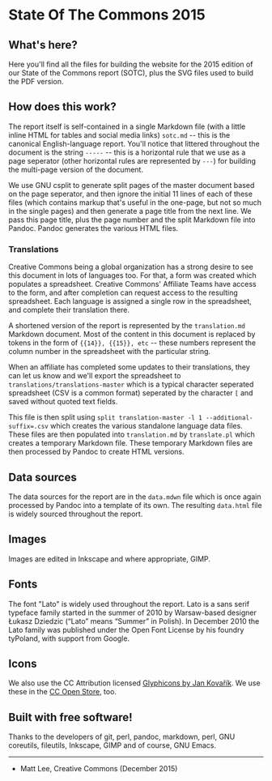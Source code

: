 # State	Of The Commons 2015

## What's here?

Here you'll find all the files for building the	website for the 2015
edition of our State of the Commons report (SOTC), plus	the SVG	files
used to build the PDF version.

## How does this work?

The report itself is self-contained in a single Markdown file (with a
little inline HTML for tables and social media links) ``sotc.md`` --
this is the canonical English-language report. You'll notice that
littered throughout the document is the string `-----` -- this is a
horizontal rule that we use as a page seperator (other horizontal
rules are represented by `---`) for building the multi-page version of
the document.

We use GNU csplit to generate split pages of the master document based
on the page seperator, and then ignore the initial 11 lines of each of
these files (which contains markup that's useful in the one-page, but
not so much in the single pages) and then generate a page title from
the next line. We pass this page title, plus the page number and the
split Markdown file into Pandoc. Pandoc generates the various HTML
files.

### Translations

Creative Commons being a global organization has a strong desire to
see this document in lots of languages too. For that, a form was
created which populates a spreadsheet. Creative Commons' Affiliate
Teams have access to the form, and after completion can request access
to the resulting spreadsheet. Each language is assigned a single row
in the spreadsheet, and complete their translation there.

A shortened version of the report is represented by the
``translation.md`` Markdown document. Most of the content in this
document is replaced by tokens in the form of `{{14}}, {{15}}, etc` --
these numbers represent the column number in the spreadsheet with the
particular string.

When an affiliate has completed some updates to their translations,
they can let us know and we'll export the spreadsheet to
``translations/translations-master`` which is a typical character
seperated spreadsheet (CSV is a common format) seperated by the
character
``[`` and saved without quoted text fields.

This file is then split using ``split translation-master -l 1 --additional-suffix=.csv`` which creates the various standalone language data files. These files are then populated into ``translation.md`` by ``translate.pl`` which creates a temporary Markdown file. These temporary Markdown files are then processed by Pandoc to create HTML versions.

## Data sources

The data sources for the report are in the ``data.mdwn`` file which is once again processed by Pandoc into a template of its own. The resulting ``data.html`` file is widely sourced throughout the report.

## Images

Images are edited in Inkscape and where appropriate, GIMP.

## Fonts

The font "Lato" is widely used throughout the report. Lato is a sans serif typeface family started in the summer of 2010 by Warsaw-based designer Łukasz Dziedzic (“Lato” means “Summer” in Polish). In December 2010 the Lato family was published under the Open Font License by his foundry tyPoland, with support from Google.

## Icons

We also use the CC Attribution licensed [Glyphicons by Jan Kovařík](http://glyphicons.com). We use these in the [CC Open Store](http://creativecommons.org/discover/gift-guide/), too.

## Built with free software!

Thanks to the developers of git, perl, pandoc, markdown, perl, GNU
coreutils, fileutils, Inkscape, GIMP and of course, GNU Emacs.

---

- Matt Lee, Creative Commons (December 2015)
